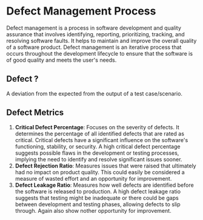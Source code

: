 # Defect Management Process

 Defect management is a process in software development and quality assurance that involves identifying, reporting, prioritizing, tracking, and resolving software faults. It helps to maintain and improve the overall quality of a software product. Defect management is an iterative process that occurs throughout the development lifecycle to ensure that the software is of good quality and meets the user's needs.

 ## Defect ?

A deviation from the expected from the output of a test case/scenario.

 ## Defect Metrics
 1. **Critical Defect Percentage**: Focuses on the severity of defects. It determines the percentage of all identified defects that are rated as critical.  Critical defects have a significant influence on the software's functioning, stability, or security.  A high critical defect percentage suggests possible flaws in the development or testing processes, implying the need to identify and resolve significant issues sooner.
 2. **Defect Rejection Ratio**: Measures issues that were raised that ultimately had no impact on product quality.  This could easily be considered a measure of wasted effort and an opportunity for improvement.
 3. **Defect Leakage Ratio**: Measures how well defects are identified before the software is released to production.  A high defect leakage ratio suggests that testing might be inadequate or there could be gaps between development and testing phases, allowing defects to slip through. Again also show nother opportunity for improvement.